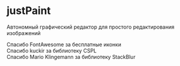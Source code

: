 # justPaint
Автономный графический редактор для простого редактирования изображений

Спасибо FontAwesome за бесплатные иконки<br />
Спасибо kuckir за библиотеку CSPL<br />
Спасибо Mario Klingemann за библиотеку StackBlur<br />
